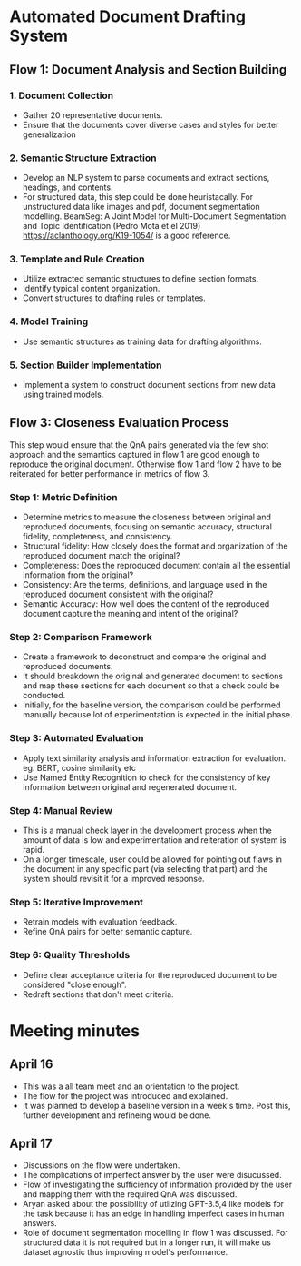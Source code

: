 # Automated Document Drafting System

## Flow 1: Document Analysis and Section Building

### 1. Document Collection
- Gather 20 representative documents.
- Ensure that the documents cover diverse cases and styles for better generalization

### 2. Semantic Structure Extraction
- Develop an NLP system to parse documents and extract sections, headings, and contents.
- For structured data, this step could be done heuristacally. For unstructured data like images and pdf, document segmentation modelling. BeamSeg: A Joint Model for Multi-Document Segmentation and Topic Identification (Pedro Mota et el 2019) https://aclanthology.org/K19-1054/ is a good reference.

### 3. Template and Rule Creation
- Utilize extracted semantic structures to define section formats.
- Identify typical content organization.
- Convert structures to drafting rules or templates.

### 4. Model Training
- Use semantic structures as training data for drafting algorithms.

### 5. Section Builder Implementation
- Implement a system to construct document sections from new data using trained models.

## Flow 3: Closeness Evaluation Process
This step would ensure that the QnA pairs generated via the few shot approach and the semantics captured in flow 1 are good enough to reproduce the original document. Otherwise flow 1 and flow 2 have to be reiterated for better performance in metrics of flow 3.

### Step 1: Metric Definition
- Determine metrics to measure the closeness between original and reproduced documents, focusing on semantic accuracy, structural fidelity, completeness, and consistency.
- Structural fidelity: How closely does the format and organization of the reproduced document match the original?
- Completeness: Does the reproduced document contain all the essential information from the original?
- Consistency: Are the terms, definitions, and language used in the reproduced document consistent with the original?
- Semantic Accuracy: How well does the content of the reproduced document capture the meaning and intent of the original?

### Step 2: Comparison Framework
- Create a framework to deconstruct and compare the original and reproduced documents.
- It should breakdown the original and generated document to sections and map these sections for each document so that a check could be conducted.
- Initially, for the baseline version, the comparison could be performed manually because lot of experimentation is expected in the initial phase.

### Step 3: Automated Evaluation
- Apply text similarity analysis and information extraction for evaluation. eg. BERT, cosine similarity etc
- Use Named Entity Recognition to check for the consistency of key information between original and regenerated document.

### Step 4: Manual Review
- This is a manual check layer in the development process when the amount of data is low and experimentation and reiteration of system is rapid.
- On a longer timescale, user could be allowed for pointing out flaws in the document in any specific part (via selecting that part) and the system should revisit it for a improved response.

### Step 5: Iterative Improvement
- Retrain models with evaluation feedback.
- Refine QnA pairs for better semantic capture.

### Step 6: Quality Thresholds
- Define clear acceptance criteria for the reproduced document to be considered "close enough".
- Redraft sections that don't meet criteria.


# Meeting minutes
## April 16
- This was a all team meet and an orientation to the project.
- The flow for the project was introduced and explained.
- It was planned to develop a baseline version in a week's time. Post this, further development and refineing would be done.


## April 17
- Discussions on the flow were undertaken.
- The complications of imperfect answer by the user were disucussed.
- Flow of investigating the sufficiency of information provided by the user and mapping them with the required QnA was discussed.
- Aryan asked about the possibility of utlizing GPT-3.5,4 like models for the task because it has an edge in handling imperfect cases in human answers.
- Role of document segmentation modelling in flow 1 was discussed. For structured data it is not required but in a longer run, it will make us dataset agnostic thus improving model's performance.
